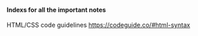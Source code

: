 #### Indexs for all the important notes

HTML/CSS code guidelines https://codeguide.co/#html-syntax 
